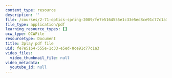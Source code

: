 ```yaml
---
content_type: resource
description: ''
file: /courses/2-71-optics-spring-2009/fe7e5164555e1c33e5ed8ce91c77c1a3_ML5yVI18uaI.pdf
file_type: application/pdf
learning_resource_types: []
ocw_type: OCWFile
resourcetype: Document
title: 3play pdf file
uid: fe7e5164-555e-1c33-e5ed-8ce91c77c1a3
video_files:
  video_thumbnail_file: null
video_metadata:
  youtube_id: null
---
```

